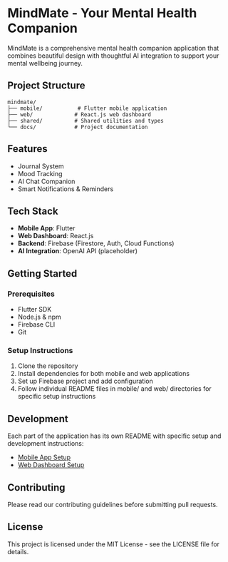 # MindMate - Your Mental Health Companion

MindMate is a comprehensive mental health companion application that combines beautiful design with thoughtful AI integration to support your mental wellbeing journey.

## Project Structure

```
mindmate/
├── mobile/           # Flutter mobile application
├── web/             # React.js web dashboard
├── shared/          # Shared utilities and types
└── docs/            # Project documentation
```

## Features

- Journal System
- Mood Tracking
- AI Chat Companion
- Smart Notifications & Reminders

## Tech Stack

- **Mobile App**: Flutter
- **Web Dashboard**: React.js
- **Backend**: Firebase (Firestore, Auth, Cloud Functions)
- **AI Integration**: OpenAI API (placeholder)

## Getting Started

### Prerequisites

- Flutter SDK
- Node.js & npm
- Firebase CLI
- Git

### Setup Instructions

1. Clone the repository
2. Install dependencies for both mobile and web applications
3. Set up Firebase project and add configuration
4. Follow individual README files in mobile/ and web/ directories for specific setup instructions

## Development

Each part of the application has its own README with specific setup and development instructions:

- [Mobile App Setup](./mobile/README.md)
- [Web Dashboard Setup](./web/README.md)

## Contributing

Please read our contributing guidelines before submitting pull requests.

## License

This project is licensed under the MIT License - see the LICENSE file for details. 